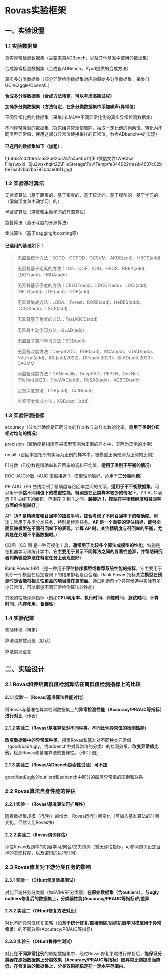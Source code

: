 

# Rovas实验框架

## 一、实验设置

### 1.1 实验数据集

真实异常检测数据集（主要来自ADBench，以及其他基准中使用的数据集）

合成异常检测数据集（合成自ADBench，Pyod提供的合成方法）

真实多分类数据集（部分异常检测数据集对应的原始多分类数据集，采集自UCI/Kaggle/OpenML）

**合成多分类数据集（合成方法待定，可以考虑高斯过程）**

**加噪多分类数据集（方法待定，在多分类数据集中添加噪声/异常值）**

不同异常比例的数据集（采集自LMU中不同异常比例的真实异常检测数据集）

不同异常类型的数据集（将原始异常全部删除，抽取一定比例的剩余值，转化为不同类型异常值，使用这部分异常值替换采样的正常值，参考ADbench中的实现）

#### **已选用的数据集如下**（加粗）：

![b4637c02b6e7aa32b62ba787b4ae0b11](E:\微信文件\WeChat Files\wxid_i6ju2wsxhqkt22\FileStorage\Fav\Temp\fe344022\res\b4637c02b6e7aa32b62ba787b4ae0b11.jpg)

### 1.2 实验基准算法

无监督算法（基于距离的，基于密度的，基于统计的，基于模型的，基于学习的（偏向深度和主动学习）的）

半监督算法（深度和主动学习的开源算法）

监督算法（基于深度的开源算法）

集成算法（基于bagging/boosting等）

#### 已选用的基准如下：

> 无监督统计方法：ECOD、COPOD、OCSVM、AKDE(add)、HBOS(add)
>
> 无监督基于距离的方法：LOF、COF、SOD、HBOS、RBRP(add)、LDOF(add)、RBDA(add)
>
> 无监督基于密度的方法：CBLOF(add)、LDCOF(add)、LOCI(add)、INFLO(add)、LOF(add)、COF(add)
>
> 无监督集成方法：LODA、IForest、BORE(add)、HeDES(add)、DCSO(add)、LSCP(add)
>
> 无监督基于角度的方法：FastABOD(add)
>
> 无监督主动学习方法：GLAD(add)
>
> 无监督子空间学习方法：SOD(add)
>
> 无监督深度方法：DeepSVDD、RDP(add)、RCA(add)、GOAD(add)、NeuTral(add)、ICL(add,2022)、DIF(add,2023)、SLAD(add,2023)、DAGMM
>
> 弱监督深度方法：GANomally、DeepSAD、REPEN、DevNet、PReNet(2023)、FeaWAD(add)、RoSAS(add)、XGBOD(add)
>
> 监督深度方法：LGB(add)、CatB(add)
>
> 监督深度集成方法：XGBoost（add）

### 1.3 实验评测指标

accuracy（分类准确度是正确分类的样本数与总样本数的比率，**适用于类别分布相对均匀的情况**）

precision（精确度是指所有被模型预测为正例的样本中，实际为正例的比例）

recall（召回率是指所有实际为正例的样本中，被模型正确预测为正例的比例）

F1分数（F1分数是精确率和召回率的调和平均值，**适用于类别不平衡的情况**）

ROC-AUC分数（AUC 值越接近 1，模型性能越好，适用于**二分类问题**）

PR AUC（PR 曲线绘制了精确度与召回率之间的关系，**适用于不平衡数据集**。可以用于**评估不同阈值下的模型性能，特别是在正类样本较少的情况下**。PR AUC 表示 PR 曲线下的面积，范围在 0 到 1 之间。**越接近 1，模型在平衡精确度和召回率方面的性能越好**。）

AP（**AP 是精确度和召回率的加权平均，综合考虑了不同召回率下的精确度**。用途：常用于多类分类任务，特别是检测任务。**AP 是一个重要的评估指标，能够全面反映模型在不同召回率下的表现。计算 AP 时，关注精确度与召回率的平衡，尤其是在处理不平衡数据时**。）

CD图（CD 图 是一种可视化工具，**通常用于比较多个算法或模型的性能**，特别是在机器学习和统计学中。**它主要用于显示不同算法之间的显著性差异，并帮助研究者判断哪些算法在特定任务上表现更好**）

Rank Power (RP)（是一种用于**评估排序模型或推荐系统性能的指标**。它主要用于判断一个模型在给定查询下的结果排名是否合理。Rank Power 指标**关注模型在预测时是否能将相关性更高的项目排在更前面**。通过判断前n个异常候选中实际有多少异常值，可以衡量不同异常检测算法的性能）

其他的性能评测指标（例如**CPU利用率、执行时间、训练时间、测试时间、计算时间、内存使用、鲁棒性**）

### 1.4 实验配置

实验环境（待定）

算法超参数设置（默认）

算法实现语言



## 二、实验设计

### 2.1 Rovas和传统离群值检测算法在离群值检测指标上的比较

#### 2.1.1 实验一（Rovas/基准算法性能对比）

将Rovas与基准在异常检测数据集上的**异常检测性能（Accuracy/PRAUC等指标）进行对比**（作表）

#### 2.1.2 实验二（Rovas/基准算法对不同种类，不同比例异常值的检测性能）

**改变数据集中的异常值种类**，探索Rovas和基准对不同种类异常值（good/bad/ugly，或adbench中对异常值的分类）的检测效果。**改变异常值比例**，检测Rovas和基准算法的鲁棒性。（作CD图）

#### 2.1.3 实验三（Rovas/ADbench探索性试验）可不加

good/bad/ugly的outliers和adbench中区分的四类异常值的区别和联系



### 2.2 Rovas算法自身性能的评估

#### 2.2.1 实验一（Rovas/基准算法可扩展性）

随着数据集规模（行/列）的增大，Rovas运行时间变化（可加入基准算法的时间变化，但估计比Rovas快）

#### 2.2.2 实验二（Rovas谓词评估）

评估Rovas规则中的机器学习/聚合/损失谓词（暂无评估指标，可参照谓词设定目标的实现程度，以及谓词的执行时间）



### 2.3 Rovas修复对下游分类任务的影响

#### 2.3.1 实验一（OHunt修复效果测试）

对比下游任务分类器（如SVM/RF分类器）**在原始数据集（含outliers），与ugly outliers修复后的数据集上，分类器性能(Accuracy/PRAUC等指标)的差异**

#### 2.3.2 实验二（OHunt修复方法对比）

对比不同异常值修复策略（如**基于统计修复**/**直接删除**/**训练机器学习模型用于异常修复**）的不同效果(Accuracy/PRAUC等指标)

#### 2.3.3 实验三（OHunt鲁棒性测试）

对比在**不同异常比例**的原始数据集中，经过Rovas修复策略进行修复后，**能保证分类器在原始数据集上分类效果（Accuracy/PRAUC等指标）随异常比例提高而降低，在修复后的数据集上，分类效果能稳定在一定水平范围内**。
